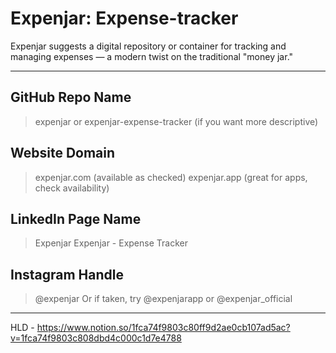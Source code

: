 # Expenjar: Expense-tracker

Expenjar suggests a digital repository or container for tracking and managing expenses — a modern twist on the traditional "money jar."

---

## GitHub Repo Name
 > expenjar or expenjar-expense-tracker (if you want more descriptive)

## Website Domain
> expenjar.com (available as checked)
> expenjar.app (great for apps, check availability)

## LinkedIn Page Name
> Expenjar
> Expenjar - Expense Tracker

## Instagram Handle
> @expenjar  Or if taken, try @expenjarapp or @expenjar_official

---

HLD - https://www.notion.so/1fca74f9803c80ff9d2ae0cb107ad5ac?v=1fca74f9803c808dbd4c000c1d7e4788